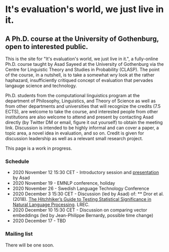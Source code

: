 # It's evaluation's world, we just live in it.
## A Ph.D. course at the University of Gothenburg, open to interested public.

This is the site for "It's evaluation's world, we just live in it.", a fully-online Ph.D. course taught by Asad Sayeed at the University of Gothenburg via the Centre for Linguistic Theory and Studies in Probability (CLASP).  The point of the course, in a nutshell, is to take a somewhat wry look at the rather haphazard, insufficiently critiqued concept of evaluation that pervades langauge science and technology.  

Ph.D. students from the computational linguistics program at the department of Philosophy, Linguistics, and Theory of Science as well as from other departments and universities that will recognize the credits (7.5 ECTS), are welcome to take the course, and interested people from other institutions are also welcome to attend and present by contacting Asad directly (by Twitter DM or email, figure it out yourself) to obtain the meeting link.  Discussion is intended to be highly informal and can cover a paper, a topic area, a novel idea in evaluation, and so on.  Credit is given for discussion leadership as well as a relevant small research project.

This page is a work in progress.

### Schedule
* 2020 November 12 15:30 CET - Introductory session and [presentation](intro.pdf) by Asad
* 2020 November 19 - EMNLP conference, holiday
* 2020 November 26 - Swedish Language Technology Conference
* 2020 December 3 15:30 CET - Discussion (led by Asad) of:
** Dror et al. (2018). [The Hitchhiker’s Guide to Testing Statistical Significance in Natural Language Processing](https://www.aclweb.org/anthology/P18-1128/). LREC.
* 2020 December 10 15:30 CET - Discussion on comparing vector embeddings (led by Jean-Philippe Bernardy, possible time change)
* 2020 December 17 - TBD

### Mailing list

There will be one soon.
